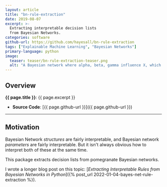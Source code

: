 ```yaml
---
layout: article
title: "bn-rule-extraction"
date: 2019-08-07
excerpt: >-
  Extracting interpretable decision lists
  from Bayesian Networks.
categories: software
github-url: https://github.com/hayesall/bn-rule-extraction
tags: ["Explainable Machine Learning", "Bayesian Networks"]
primary-language: python
image:
  teaser: teaser/bn-rule-extraction-teaser.png
  alt: "A Bayesian network where alpha, beta, gamma influence X, which influences T."
---
```


## Overview

**{{ page.title }}**: {{ page.excerpt }}

- **Source Code**: [{{ page.github-url }}]({{ page.github-url }})

---

## Motivation

Bayesian Network *structures* are fairly interpretable, and Bayesian
network *parameters* are fairly interpretable. But it isn't always
obvious how to interpret both of these at the same time.

This package extracts decision lists from pomegranate Bayesian
networks.

I wrote a longer blog post on this topic: [*Extracting Interpretable Rules from Bayesian Networks in Python*]({% post_url 2022-01-04-bayes-net-rule-extraction %}).
